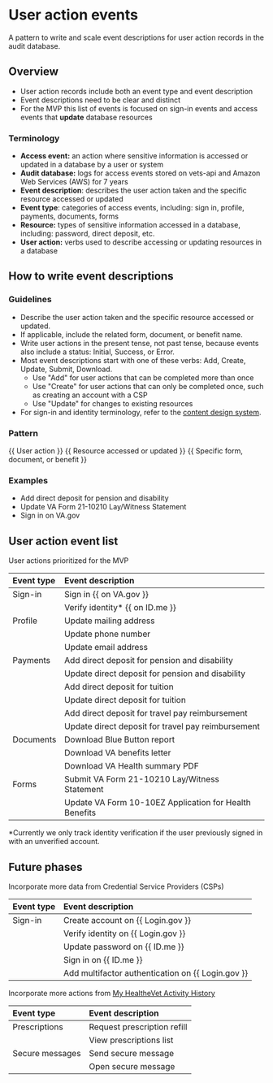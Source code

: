 # User action events
A pattern to write and scale event descriptions for user action records in the audit database. 

## Overview
- User action records include both an event type and event description
- Event descriptions need to be clear and distinct
- For the MVP this list of events is focused on sign-in events and access events that **update** database resources

### Terminology
- **Access event:** an action where sensitive information is accessed or updated in a database by a user or system
- **Audit database:** logs for access events stored on vets-api and Amazon Web Services (AWS) for 7 years
- **Event description**: describes the user action taken and the specific resource accessed or updated
- **Event type**: categories of access events, including: sign in, profile, payments, documents, forms
- **Resource:** types of sensitive information accessed in a database, including: password, direct deposit, etc.
- **User action:** verbs used to describe accessing or updating resources in a database

## How to write event descriptions
### Guidelines
- Describe the user action taken and the specific resource accessed or updated. 
- If applicable, include the related form, document, or benefit name.
- Write user actions in the present tense, not past tense, because events also include a status: Initial, Success, or Error.
- Most event descriptions start with one of these verbs: Add, Create, Update, Submit, Download.
  - Use "Add" for user actions that can be completed more than once
  - Use "Create" for user actions that can only be completed once, such as creating an account with a CSP
  - Use "Update" for changes to existing resources
- For sign-in and identity terminology, refer to the [content design system](https://design.va.gov/content-style-guide/specific-topics-and-programs/sign-in-and-identity-verification).

### Pattern
{{ User action }} {{ Resource accessed or updated }} {{ Specific form, document, or benefit }}

### Examples
- Add  direct deposit  for pension and disability
- Update VA Form 21-10210 Lay/Witness Statement
- Sign in on VA.gov

## User action event list
User actions prioritized for the MVP

|   Event type    |                   Event description                    |
| :-------------- | :----------------------------------------------------- |
| Sign-in         | Sign in {{ on VA.gov }}                                |
|                 | Verify identity* {{ on ID.me }}                        |
| Profile         | Update mailing address                                 |
|                 | Update phone number                                    |
|                 | Update email address                                   |
| Payments        | Add direct deposit for pension and disability          |
|                 | Update direct deposit for pension and disability       |
|                 | Add direct deposit for tuition                         |
|                 | Update direct deposit for tuition                      |
|                 | Add direct deposit for travel pay reimbursement        |
|                 | Update direct deposit for travel pay reimbursement     |
| Documents       | Download Blue Button report                            |
|                 | Download VA benefits letter                            |
|                 | Download VA Health summary PDF                         |
| Forms           | Submit VA Form 21-10210 Lay/Witness Statement          |
|                 | Update VA Form 10-10EZ Application for Health Benefits |

*Currently we only track identity verification if the user previously signed in with an unverified account.

## Future phases

Incorporate more data from Credential Service Providers (CSPs)

|   Event type    |                   Event description                    |
| :-------------- | :----------------------------------------------------- |
| Sign-in         | Create account on {{ Login.gov }}                      |
|                 | Verify identity on {{ Login.gov }}                     |
|                 | Update password on {{ ID.me }}                         |
|                 | Sign in on {{ ID.me }}                                 |
|                 | Add multifactor authentication on {{ Login.gov }}      |

Incorporate more actions from [My HealtheVet Activity History](https://www.myhealth.va.gov/account-activity-history-summary)

|   Event type    |                   Event description                    |
| :-------------- | :----------------------------------------------------- |
| Prescriptions   | Request prescription refill                            |
|                 | View prescriptions list                                |
| Secure messages | Send secure message                                    |
|                 | Open secure message                                    |
